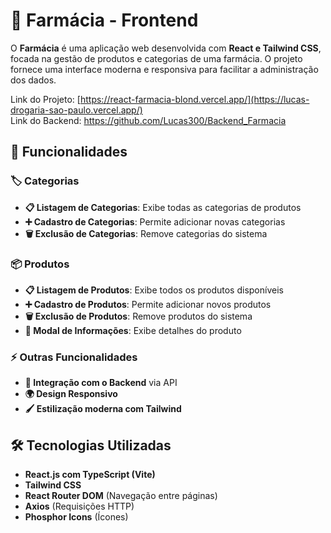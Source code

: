 # 💊 Farmácia - Frontend

O **Farmácia** é uma aplicação web desenvolvida com **React e Tailwind CSS**, focada na gestão de produtos e categorias de uma farmácia. O projeto fornece uma interface moderna e responsiva para facilitar a administração dos dados.

Link do Projeto: [https://react-farmacia-blond.vercel.app/](https://lucas-drogaria-sao-paulo.vercel.app/)<br>
Link do Backend: https://github.com/Lucas300/Backend_Farmacia 

## 📌 Funcionalidades

### 🏷️ Categorias
- **📋 Listagem de Categorias**: Exibe todas as categorias de produtos  
- **➕ Cadastro de Categorias**: Permite adicionar novas categorias  
- **🗑️ Exclusão de Categorias**: Remove categorias do sistema  

### 📦 Produtos
- **📋 Listagem de Produtos**: Exibe todos os produtos disponíveis  
- **➕ Cadastro de Produtos**: Permite adicionar novos produtos  
- **🗑️ Exclusão de Produtos**: Remove produtos do sistema  
- **📑 Modal de Informações**: Exibe detalhes do produto  

### ⚡ Outras Funcionalidades
- **🔗 Integração com o Backend** via API  
- **🌍 Design Responsivo**  
- **🖌️ Estilização moderna com Tailwind**  

## 🛠️ Tecnologias Utilizadas

- **React.js com TypeScript (Vite)**  
- **Tailwind CSS**  
- **React Router DOM** (Navegação entre páginas)  
- **Axios** (Requisições HTTP)  
- **Phosphor Icons** (Ícones)  
